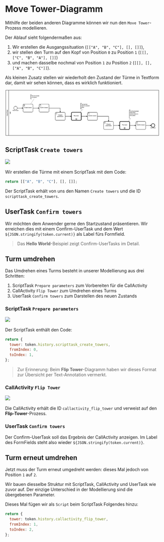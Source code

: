 # **Move Tower**-Diagramm

Mithilfe der beiden anderen Diagramme können wir nun den `Move
Tower`-Prozess modellieren.

Der Ablauf sieht folgendermaßen aus:

1. Wir erstellen die Ausgangssituation (`[["A", "B", "C"], [], []]`),
1. wir stellen den Turm auf den Kopf von Position `0` zu Position `1`
   (`[[], ["C", "B", "A"], []]`)
1. und machen dasselbe nochmal von Position `1` zu Position `2` (`[[],
   [], ["A", "B", "C"]]`).

Als kleinen Zusatz stellen wir wiederholt den Zustand der Türme in Textform dar,
damit wir sehen können, dass es wirklich funktioniert.

<img src="./images/move_tower.png" />

## ScriptTask `Create towers`

<image src="./images/move_tower__create_towers.png" />

Wir erstellen die Türme mit einem ScriptTask mit dem Code:

```js
return [["A", "B", "C"], [], []];
```

Der ScriptTask erhält von uns den Namen `Create towers` und die ID
`scripttask_create_towers`.

## UserTask `Confirm towers`

Wir möchten dem Anwender gerne den Startzustand präsentieren.  Wir
erreichen dies mit einem Confirm-UserTask und dem Wert
`${JSON.stringify(token.current)}` als Label fürs Formfield.

> Das **Hello World**-Beispiel zeigt Confirm-UserTasks im Detail.

## Turm umdrehen

Das Umdrehen eines Turms besteht in unserer Modellierung aus drei
Schritten:

1. ScriptTask `Prepare parameters` zum Vorbereiten für die
   CallActivity
1. CallActivity `Flip Tower` zum Umdrehen eines Turms
1. UserTask `Confirm towers` zum Darstellen des neuen Zustands


### ScriptTask `Prepare parameters`

<image src="./images/move_tower__prepare_params.png" />

Der ScriptTask enthält den Code:

```js
return {
  tower: token.history.scripttask_create_towers,
  fromIndex: 0,
  toIndex: 1,
};
```

> Zur Erinnerung: Beim **Flip Tower**-Diagramm haben wir dieses
> Format zur Übersicht per Text-Annotation vermerkt.

### CallActivity `Flip Tower`

<image src="./images/move_tower__call_flip_tower.png" />

Die CallActivity erhält die ID `callactivity_flip_tower` und verweist
auf den **Flip-Tower**-Prozess.

### UserTask `Confirm towers`

Der Confirm-UserTask soll das Ergebnis der CallActivity anzeigen. Im
Label des FormFields steht also wieder
`${JSON.stringify(token.current)}`.

## Turm erneut umdrehen

Jetzt muss der Turm erneut umgedreht werden: dieses Mal jedoch von
Position `1` auf `2`.

Wir bauen diesselbe Struktur mit ScriptTask, CallActivity und UserTask
wie zuvor auf. Der einzige Unterschied in der Modellierung sind die übergebenen
Parameter.

Dieses Mal fügen wir als `Script` beim ScriptTask Folgendes hinzu:

```js
return {
  tower: token.history.callactivity_flip_tower,
  fromIndex: 1,
  toIndex: 2,
};
```
